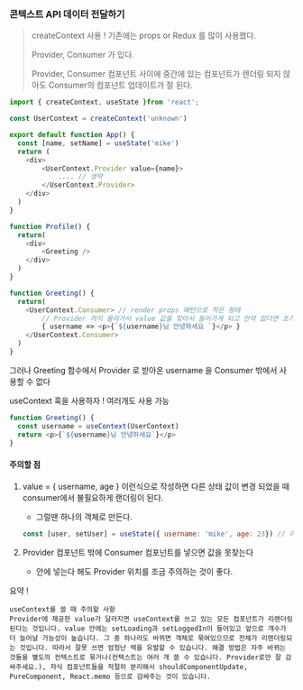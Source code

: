 ### 콘텍스트 API 데이터 전달하기

> createContext 사용 ! 기존에는 props or Redux 를 많이 사용했다. 
>
> Provider, Consumer 가 있다.
>
> Provider, Consumer 컴포넌트 사이에 중간에 있는 컴포넌트가 렌더링 되지 않아도 Consumer의 컴포넌트 업데이트가 잘 된다. 

```javascript
import { createContext, useState }from 'react';

const UserContext = createContext('unknown')

export default function App() {
  const [name, setName] = useState('mike')
  return (
  	<div>
    	<UserContext.Provider value={name}>
    		.... // 생략
    	</UserContext.Provider>	
    </div>
  )
}

function Profile() {
  return(
  	<div>
    	<Greeting />
    </div>
  )
}

function Greeting() {
  return(
  	<UserContext.Consumer> // render props 패턴으로 적은 형태 
    	// Provider 까지 올라가서 value 값을 찾아서 들어가게 되고 만약 없다면 초기값이 들어감 
    	{ username => <p>{`${username}님 안녕하세요 `}</p> }
    </UserContext.Consumer>
  )
}

```

그러나 Greeting 함수에서 Provider 로 받아온 username 을 Consumer 밖에서 사용할 수 없다

useContext 훅을 사용하자 !  여러개도 사용 가능 

```javascript
function Greeting() {
  const username = useContext(UserContext)
  return <p>{`${username}님 안녕하세요`}</p>
}
```



#### 주의할 점

1. value = { username, age } 이런식으로 작성하면 다른 상태 값이 변경 되었을 때 consumer에서 불필요하게 랜더링이 된다. 

   - 그럴땐 하나의 객체로 만든다.

   ```javascript
   const [user, setUser] = useState({ username: 'mike', age: 23}) // 이렇게 정의를 한다
   ```

2. Provider 컴포넌트 밖에 Consumer 컴포넌트를 넣으면 값을 못찾는다 

   - 안에 넣는다 해도 Provider 위치를 조금 주의하는 것이 좋다.

요약 ! 

```
useContext를 쓸 때 주의할 사항 
Provider에 제공한 value가 달라지면 useContext를 쓰고 있는 모든 컴포넌트가 리렌더링 된다는 것입니다. value 안에는 setLoading과 setLoggedIn이 들어있고 앞으로 개수가 더 늘어날 가능성이 높습니다. 그 중 하나라도 바뀌면 객체로 묶여있으므로 전체가 리렌더링되는 것입니다. 따라서 잘못 쓰면 엄청난 렉을 유발할 수 있습니다. 해결 방법은 자주 바뀌는 것들을 별도의 컨텍스트로 묶거나(컨텍스트는 여러 개 쓸 수 있습니다. Provider로만 잘 감싸주세요.), 자식 컴포넌트들을 적절히 분리해서 shouldComponentUpdate, PureComponent, React.memo 등으로 감싸주는 것이 있습니다.
```

